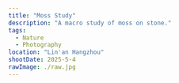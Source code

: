 ```yaml
---
title: "Moss Study"
description: "A macro study of moss on stone."
tags:
  - Nature
  - Photography
location: "Lin'an Hangzhou"
shootDate: 2025-5-4
rawImage: ./raw.jpg
---
```

